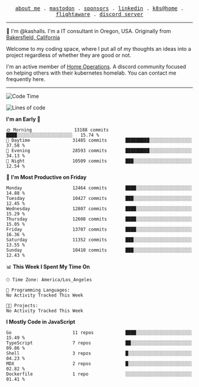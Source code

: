 <p align="center">
  <samp>
    <a href="https://jordanjones.org/">about me</a> .
    <a rel="me" href="https://mastodon.social/@kashall">mastodon</a> .
    <a href="https://github.com/sponsors/kashalls">sponsors</a> .
    <a href="https://linkedin.com/in/jordpjones">linkedin</a> .
    <a href="https://github.com/kashalls/home-cluster">k8s@home</a> .
    <a href="https://flightaware.com/adsb/stats/user/kashalls">flightaware</a> .
    <a href="https://discord.gg/V2WrCfqba9">discord server</a>
  </samp>
</p>

----------------------------------------------------------------

:wave: I'm @kashalls. I'm a IT consultant in Oregon, USA. Originally from [Bakersfield, California](https://maps.app.goo.gl/QQMtywTWghpXB6Tu6)

Welcome to my coding space, where I put all of my thoughts an ideas into a project regardless of whether they are good or not.

I'm an active member of [Home Operations](https://discord.gg/home-operations). A discord community focused on helping others with their kubernetes homelab. You can contact me frequently here.

----------------------------------------------------------------
<!--START_SECTION:waka-->
![Code Time](http://img.shields.io/badge/Code%20Time-2%2C286%20hrs%2046%20mins-blue)

![Lines of code](https://img.shields.io/badge/From%20Hello%20World%20I%27ve%20Written-11.6%20million%20lines%20of%20code-blue)

**I'm an Early 🐤** 

```text
🌞 Morning                13188 commits       ████░░░░░░░░░░░░░░░░░░░░░   15.74 % 
🌆 Daytime                31485 commits       █████████░░░░░░░░░░░░░░░░   37.58 % 
🌃 Evening                28593 commits       █████████░░░░░░░░░░░░░░░░   34.13 % 
🌙 Night                  10509 commits       ███░░░░░░░░░░░░░░░░░░░░░░   12.54 % 
```
📅 **I'm Most Productive on Friday** 

```text
Monday                   12464 commits       ████░░░░░░░░░░░░░░░░░░░░░   14.88 % 
Tuesday                  10427 commits       ███░░░░░░░░░░░░░░░░░░░░░░   12.45 % 
Wednesday                12807 commits       ████░░░░░░░░░░░░░░░░░░░░░   15.29 % 
Thursday                 12608 commits       ████░░░░░░░░░░░░░░░░░░░░░   15.05 % 
Friday                   13707 commits       ████░░░░░░░░░░░░░░░░░░░░░   16.36 % 
Saturday                 11352 commits       ███░░░░░░░░░░░░░░░░░░░░░░   13.55 % 
Sunday                   10410 commits       ███░░░░░░░░░░░░░░░░░░░░░░   12.43 % 
```


📊 **This Week I Spent My Time On** 

```text
🕑︎ Time Zone: America/Los_Angeles

💬 Programming Languages: 
No Activity Tracked This Week

🐱‍💻 Projects: 
No Activity Tracked This Week
```

**I Mostly Code in JavaScript** 

```text
Go                       11 repos            ████░░░░░░░░░░░░░░░░░░░░░   15.49 % 
TypeScript               7 repos             ██░░░░░░░░░░░░░░░░░░░░░░░   09.86 % 
Shell                    3 repos             █░░░░░░░░░░░░░░░░░░░░░░░░   04.23 % 
MDX                      2 repos             █░░░░░░░░░░░░░░░░░░░░░░░░   02.82 % 
Dockerfile               1 repo              ░░░░░░░░░░░░░░░░░░░░░░░░░   01.41 % 
```




<!--END_SECTION:waka-->